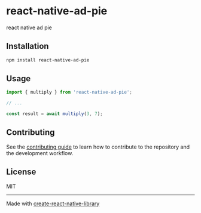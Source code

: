 # react-native-ad-pie

react native ad pie

## Installation

```sh
npm install react-native-ad-pie
```

## Usage

```js
import { multiply } from 'react-native-ad-pie';

// ...

const result = await multiply(3, 7);
```

## Contributing

See the [contributing guide](CONTRIBUTING.md) to learn how to contribute to the repository and the development workflow.

## License

MIT

---

Made with [create-react-native-library](https://github.com/callstack/react-native-builder-bob)
